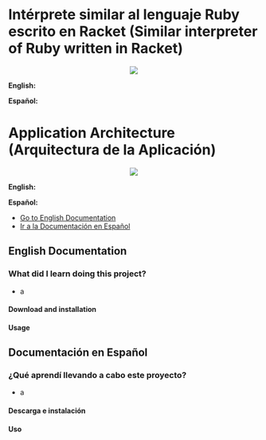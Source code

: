 <h1>Intérprete similar al lenguaje Ruby escrito en Racket (Similar interpreter of Ruby written in Racket)</h1>
<p align="center">
<img src="https://i.ibb.co/6sgHtds/Captura-de-pantalla-de-2020-07-27-18-13-53.png">
</p>
<p><b> English: </b> </p>
<p><b> Español: </b> </p>
<h1>Application Architecture (Arquitectura de la Aplicación)</h1>
<p align="center">
  <img src="https://i.ibb.co/GV0rjdZ/Captura-de-pantalla-de-2020-07-27-13-16-01.png">
</p>
<p><b> English: </b></p>
<p><b> Español: </b> </p>
<ul>
	<li><a href="#1-english">Go to English Documentation</a></li>
	<li><a href="#2-spanish">Ir a la Documentación en Español</a></li>
</ul>
<h2 id="1-english">English Documentation</h3>
<h3> What did I learn doing this project? </h2>
<ul>
	<li>a</li>
</ul>
<h4>Download and installation</h4>
<h4>Usage</h4>
<h2 id="2-spanish">Documentación en Español</h3>
<h3> ¿Qué aprendí llevando a cabo este proyecto? </h2>
<ul>
	<li>a</li>
</ul>
<h4>Descarga e instalación</h4>
<h4>Uso</h4>
